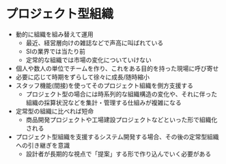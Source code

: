 # プロジェクト型組織

* 動的に組織を組み替えて運用
    * 最近、経営層向けの雑誌などで声高に叫ばれている
    * SIの業界では当たり前
    * 定常的な組織では市場の変化についていけない
* 個人や数人の単位でチームを作り、これをある目的を持った現場に呼び寄せ
* 必要に応じて時期をずらして徐々に成長/随時縮小
* スタッフ機能(間接)を使ってそのプロジェクト組織を側方支援する
    * プロジェクト型の場合には時系列的な組織構造の変化や、それに伴った組織の採算状況などを集計・管理する仕組みが複雑になる
* 定常型の組織に比べれば短命
    * 商品開発プロジェクトや工場建設プロジェクトなどといった形で組織化される
* プロジェクト型組織を支援するシステム開発する場合、その後の定常型組織への引き継ぎを意識
    * 設計者が長期的な視点で「提案」する形で作り込んでいく必要がある
